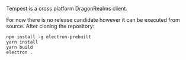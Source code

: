 Tempest is a cross platform DragonRealms client.

For now there is no release candidate however it can be executed from source.
After cloning the repository:

```
npm install -g electron-prebuilt
yarn install
yarn build
electron .
```
